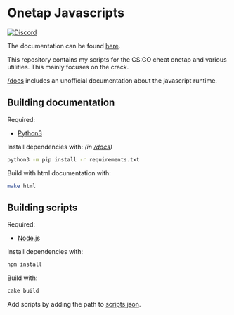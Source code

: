 
# Onetap Javascripts

[![Discord](https://discord.com/api/guilds/756989147163656273/widget.png)](https://discord.gg/FCnK6xp)

The documentation can be found [here](https://le0developer.github.io/onetap-js/en/master/).

This repository contains my scripts for the CS:GO cheat onetap and various utilities.
This mainly focuses on the crack.

[/docs](<docs>) includes an unofficial documentation about the javascript runtime.


## Building documentation

Required:

- [Python3](https://python.org)

Install dependencies with: *(in [/docs](<docs>))*
```bash
python3 -m pip install -r requirements.txt
```

Build with html documentation with:
```bash
make html
```


## Building scripts

Required:

- [Node.js](https://nodejs.org)

Install dependencies with:
```bash
npm install
```

Build with:
```bash
cake build
```

Add scripts by adding the path to [scripts.json](<scripts.json>).
